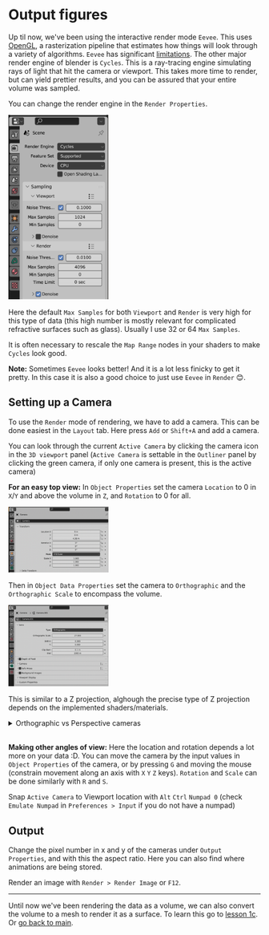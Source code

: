 # Output figures

Up til now, we've been using the interactive render mode `Eevee`. This uses [OpenGL](https://en.wikipedia.org/wiki/OpenGL), a rasterization pipeline that estimates how things will look through a variety of algorithms. `Eevee` has significant [limitations](https://docs.blender.org/manual/en/latest/render/eevee/limitations.html). 
The other major render engine of blender is `Cycles`. This is a ray-tracing engine simulating rays of light that hit the camera or viewport. This takes more time to render, but can yield prettier results, and you can be assured that your entire volume was sampled.

You can change the render engine in the `Render Properties`.

 <img src="../figures/render properties cycles.png" width="200"/>

 Here the default `Max Samples` for both `Viewport` and `Render` is very high for this type of data (this high number is mostly relevant for complicated refractive surfaces such as glass). Usually I use 32 or 64 `Max Samples`.

 It is often necessary to rescale the `Map Range` nodes in your shaders to make `Cycles` look good. 

 **Note:** Sometimes `Eevee` looks better! And it is a lot less finicky to get it pretty. In this case it is also a good choice to just use `Eevee` in `Render` :blush:.

## Setting up a Camera

To use the `Render` mode of rendering, we have to add a camera. This can be done easiest in the `Layout` tab. 
Here press `Add` or `Shift+A` and add a camera.

You can look through the current `Active Camera` by clicking the camera icon in the `3D viewport` panel (`Active Camera` is settable in the `Outliner` panel by clicking the green camera, if only one camera is present, this is the active camera)

**For an easy top view:**
In `Object Properties` set the camera `Location` to 0 in `X`/`Y` and above the volume in `Z`, and `Rotation` to 0 for all. 

 <img src="../figures/camera data properties.png" width="200"/>

Then in `Object Data Properties` set the camera to `Orthographic` and the `Orthographic Scale` to encompass the volume. 

 <img src="../figures/orthographic camera.png" width="200"/>

This is similar to a Z projection, alghough the precise type of Z projection depends on the implemented shaders/materials.
<details><summary>Orthographic vs Perspective cameras</summary> Orthographic cameras show all objects at the same scale, in perspective cameras, objects which are far away are smaller than those nearby. Orthographic projections are standard in microscopy (for Z projections, for example). Perspective projections are default in many other cases, as this is how we view the world usually. </details>

\
**Making other angles of view:**
Here the location and rotation depends a lot more on your data :D. You can move the camera by the input values in `Object Properties` of the camera, or by pressing `G` and moving the mouse (constrain movement along an axis with `X` `Y` `Z` keys). `Rotation` and `Scale` can be done similarly with `R` and `S`.

Snap `Active Camera` to Viewport location with `Alt` `Ctrl` `Numpad 0` (check `Emulate Numpad` in `Preferences > Input` if you do not have a numpad)

## Output

Change the pixel number in x and y of the cameras under `Output Properties`, and with this the aspect ratio. Here you can also find where animations are being stored.

Render an image with `Render > Render Image` or `F12`.

---

Until now we've been rendering the data as a volume, we can also convert the volume to a mesh to render it as a surface. To learn this go to [lesson 1c](./1c_volume_to_mesh.md). Or [go back to main](../README.md).